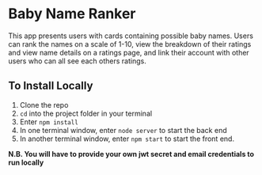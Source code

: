 # Baby Name Ranker

This app presents users with cards containing possible baby names. Users can rank the names on a scale of
1-10, view the breakdown of their ratings and view name details on a ratings page, and link their account
with other users who can all see each others ratings.

## To Install Locally

1. Clone the repo
2. `cd` into the project folder in your terminal
3. Enter `npm install`
4. In one terminal window, enter `node server` to start the back end
5. In another terminal window, enter `npm start` to start the front end.

**N.B. You will have to provide your own jwt secret and email credentials to run locally**
